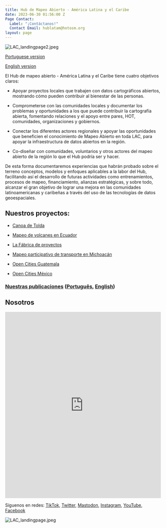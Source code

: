 ```yaml
---
title: Hub de Mapeo Abierto - América Latina y el Caribe
date: 2023-06-30 01:56:00 Z
Page Contact:
  Label: "¡Contáctanos!"
  Contact Email: hublatam@hotosm.org
layout: page
---
```


![LAC_landingpage2.jpeg](https://cdn.hotosm.org/website/LAC_landingpage2.jpeg)

[Portuguese version](https://www.hotosm.org/hubs/hub-de-mapeamento-aberto-america-latina-e-caribe)

[English version](https://www.hotosm.org/hubs/open-mapping-hub-latin-america-and-the-caribbean)

El Hub de mapeo abierto - América Latina y el Caribe tiene cuatro objetivos claros:

* Apoyar proyectos locales que trabajen con datos cartográficos abiertos, mostrando cómo pueden contribuir al bienestar de las personas.

* Comprometerse con las comunidades locales y documentar los problemas y oportunidades a los que puede contribuir la cartografía abierta, fomentando relaciones y el apoyo entre pares, HOT, comunidades, organizaciones y gobiernos.

* Conectar los diferentes actores regionales y apoyar las oportunidades que beneficien el conocimiento de Mapeo Abierto en toda LAC, para apoyar la infraestructura de datos abiertos en la región.

* Co-diseñar con comunidades, voluntarios y otros actores del mapeo abierto de la región lo que el Hub podría ser y hacer.

De esta forma documentaremos experiencias que habrán probado sobre el terreno conceptos, modelos y enfoques aplicables a la labor del Hub, facilitando así el desarrollo de futuras actividades como entrenamientos, procesos de mapeo, financiamiento, alianzas estratégicas, y sobre todo, alcanzar el gran objetivo de lograr una mejora en las comunidades latinoamericanas y caribeñas a través del uso de las tecnologías de datos geoespaciales.

## Nuestros proyectos:

* [Canoa de Tolda](https://www.hotosm.org/projects/canoa-de-tolda-0a2b5e/)

* [Mapeo de volcanes en Ecuador](https://www.hotosm.org/projects/mapeo-de-volcanes-en-ecuador/)

* [La Fábrica de proyectos](https://www.hotosm.org/projects/la-fabrica-de-proyectos/)

* [Mapeo participativo de transporte en Michoacán](https://www.hotosm.org/projects/mapeo-participativo-de-transporte-en-zitacuaro-michoacan/)

* [Open Cities Guatemala](https://www.hotosm.org/projects/opencities-guatemala-ES/)

* [Open Cities México](https://www.hotosm.org/projects/open-cities-mexico-dc7e44/)

### **[Nuestras publicaciones](https://www.hotosm.org/projects/publicaciones/)** ([Português](https://www.hotosm.org/projects/publicacoes/), [English](https://www.hotosm.org/projects/publications/))

## Nosotros

<iframe src="https://uploads.knightlab.com/storymapjs/e120c697c1124821d49174a85168e18d/equipo-alfa-del-hub-de-mapeo-abierto-de-america-latina/index.html" frameborder="0" width="100%" height="600"></iframe>

Síguenos en redes: [TikTok](https://www.tiktok.com/@mapeoabierto_la?lang=es), [Twitter](https://twitter.com/mapeoabierto_la), [Mastodon](https://mapstodon.space/@mapeoabierto_la), [Instagram](https://www.instagram.com/mapeoabierto_la/), [YouTube](https://www.youtube.com/channel/UCTH6Z_QODJ4NmmBmubS68VA), [Facebook](https://www.facebook.com/Mapeo-abierto-Am%C3%A9rica-Latina-102804808622456/)

![LAC_landingpage.jpeg](https://cdn.hotosm.org/website/LAC_landingpage.jpeg)